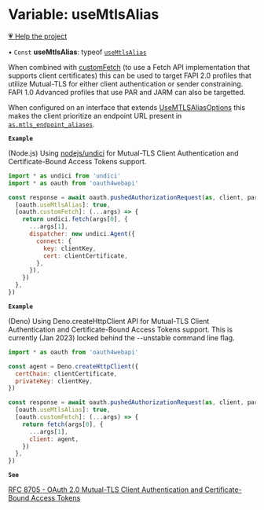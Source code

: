 # Variable: useMtlsAlias

[💗 Help the project](https://github.com/sponsors/panva)

• `Const` **useMtlsAlias**: typeof [`useMtlsAlias`](useMtlsAlias.md)

When combined with [customFetch](customFetch.md) (to use a Fetch API implementation that supports client
certificates) this can be used to target FAPI 2.0 profiles that utilize Mutual-TLS for either
client authentication or sender constraining. FAPI 1.0 Advanced profiles that use PAR and JARM
can also be targetted.

When configured on an interface that extends [UseMTLSAliasOptions](../interfaces/UseMTLSAliasOptions.md) this makes the client
prioritize an endpoint URL present in
[`as.mtls_endpoint_aliases`](../interfaces/AuthorizationServer.md#mtls_endpoint_aliases).

**`Example`**

(Node.js) Using [nodejs/undici](https://github.com/nodejs/undici) for Mutual-TLS Client
Authentication and Certificate-Bound Access Tokens support.

```js
import * as undici from 'undici'
import * as oauth from 'oauth4webapi'

const response = await oauth.pushedAuthorizationRequest(as, client, params, {
  [oauth.useMtlsAlias]: true,
  [oauth.customFetch]: (...args) => {
    return undici.fetch(args[0], {
      ...args[1],
      dispatcher: new undici.Agent({
        connect: {
          key: clientKey,
          cert: clientCertificate,
        },
      }),
    })
  },
})
```

**`Example`**

(Deno) Using Deno.createHttpClient API for Mutual-TLS Client Authentication and Certificate-Bound
Access Tokens support. This is currently (Jan 2023) locked behind the --unstable command line
flag.

```js
import * as oauth from 'oauth4webapi'

const agent = Deno.createHttpClient({
  certChain: clientCertificate,
  privateKey: clientKey,
})

const response = await oauth.pushedAuthorizationRequest(as, client, params, {
  [oauth.useMtlsAlias]: true,
  [oauth.customFetch]: (...args) => {
    return fetch(args[0], {
      ...args[1],
      client: agent,
    })
  },
})
```

**`See`**

[RFC 8705 - OAuth 2.0 Mutual-TLS Client Authentication and Certificate-Bound Access Tokens](https://www.rfc-editor.org/rfc/rfc8705.html)
